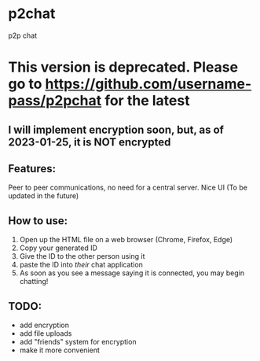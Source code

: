 # p2chat
p2p chat

# This version is deprecated. Please go to https://github.com/username-pass/p2pchat for the latest


## I will implement encryption soon, but, as of 2023-01-25, it is NOT encrypted

## Features:

Peer to peer communications, no need for a central server. 
Nice UI (To be updated in the future)

## How to use:

1. Open up the HTML file on a web browser (Chrome, Firefox, Edge)
2. Copy your generated ID
3. Give the ID to the other person using it
4. paste the ID into *their* chat application
5. As soon as you see a message saying it is connected, you may begin chatting!

## TODO:

- add encryption
- add file uploads
- add "friends" system for encryption
- make it more convenient
